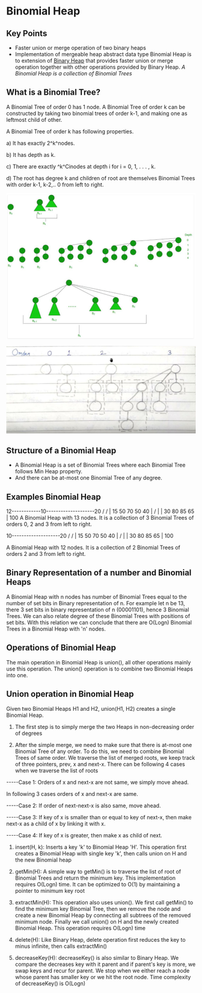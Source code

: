 # Binomial Heap

## Key Points

- Faster union or merge operation of two binary heaps
- Implementation of mergeable heap abstract data type
Binomial Heap is to extension of [Binary Heap](http://geeksquiz.com/binary-heap/) that provides faster union or merge operation together with other operations provided by Binary Heap.
*A Binomial Heap is a collection of Binomial Trees*

## What is a Binomial Tree?

A Binomial Tree of order 0 has 1 node. A Binomial Tree of order k can be constructed by taking two binomial trees of order k-1, and making one as leftmost child of other.

A Binomial Tree of order k has following properties.

a) It has exactly 2^k^nodes.

b) It has depth as k.

c) There are exactly ^k^Cinodes at depth i for i = 0, 1, . . . , k.

d) The root has degree k and children of root are themselves Binomial Trees with order k-1, k-2,.. 0 from left to right.

![image](../../media/Binomial-Heap-image1.jpg)

![image](../../media/Binomial-Heap-image2.jpg)

## Structure of a Binomial Heap

- A Binomial Heap is a set of Binomial Trees where each Binomial Tree follows Min Heap property.
- And there can be at-most one Binomial Tree of any degree.

## Examples Binomial Heap

12------------10--------------------20
/  / |
15 50 70 50 40
| / | |
30 80 85 65
|
100
A Binomial Heap with 13 nodes. It is a collection of 3
Binomial Trees of orders 0, 2 and 3 from left to right.

10--------------------20
/  / |
15 50 70 50 40
| / | |
30 80 85 65
|
100

A Binomial Heap with 12 nodes. It is a collection of 2
Binomial Trees of orders 2 and 3 from left to right.

## Binary Representation of a number and Binomial Heaps

A Binomial Heap with n nodes has number of Binomial Trees equal to the number of set bits in Binary representation of n. For example let n be 13, there 3 set bits in binary representation of n (00001101), hence 3 Binomial Trees. We can also relate degree of these Binomial Trees with positions of set bits. With this relation we can conclude that there are O(Logn) Binomial Trees in a Binomial Heap with 'n' nodes.

## Operations of Binomial Heap

The main operation in Binomial Heap is union(), all other operations mainly use this operation. The union() operation is to combine two Binomial Heaps into one.

## Union operation in Binomial Heap

Given two Binomial Heaps H1 and H2, union(H1, H2) creates a single Binomial Heap.

1. The first step is to simply merge the two Heaps in non-decreasing order of degrees

2. After the simple merge, we need to make sure that there is at-most one Binomial Tree of any order. To do this, we need to combine Binomial Trees of same order. We traverse the list of merged roots, we keep track of three pointers, prev, x and next-x. There can be following 4 cases when we traverse the list of roots

-----Case 1: Orders of x and next-x are not same, we simply move ahead.

In following 3 cases orders of x and next-x are same.

-----Case 2: If order of next-next-x is also same, move ahead.

-----Case 3: If key of x is smaller than or equal to key of next-x, then make next-x as a child of x by linking it with x.

-----Case 4: If key of x is greater, then make x as child of next.

1. insert(H, k): Inserts a key 'k' to Binomial Heap 'H'. This operation first creates a Binomial Heap with single key 'k', then calls union on H and the new Binomial heap

2. getMin(H): A simple way to getMin() is to traverse the list of root of Binomial Trees and return the minimum key. This implementation requires O(Logn) time. It can be optimized to O(1) by maintaining a pointer to minimum key root

3. extractMin(H): This operation also uses union(). We first call getMin() to find the minimum key Binomial Tree, then we remove the node and create a new Binomial Heap by connecting all subtrees of the removed minimum node. Finally we call union() on H and the newly created Binomial Heap. This operation requires O(Logn) time

4. delete(H): Like Binary Heap, delete operation first reduces the key to minus infinite, then calls extractMin()

5. decreaseKey(H): decreaseKey() is also similar to Binary Heap. We compare the decreases key with it parent and if parent's key is more, we swap keys and recur for parent. We stop when we either reach a node whose parent has smaller key or we hit the root node. Time complexity of decreaseKey() is O(Logn)
